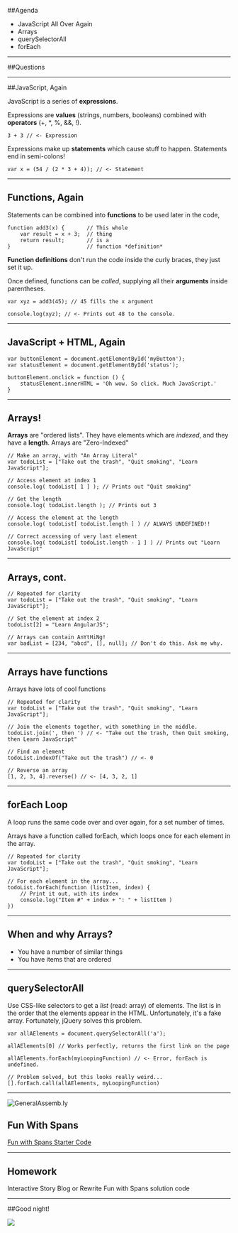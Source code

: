 ##Agenda

* JavaScript All Over Again
* Arrays
* querySelectorAll
* forEach

---

##Questions

---

##JavaScript, Again

JavaScript is a series of **expressions**.

Expressions are **values** (strings, numbers, booleans) combined with **operators** (+, *, %, &&, !).

```
3 + 3 // <- Expression
```

Expressions make up **statements** which cause stuff to happen.
Statements end in semi-colons!

```
var x = (54 / (2 * 3 + 4)); // <- Statement
```

---

## Functions, Again


Statements can be combined into **functions** to be used later in the code,

```
function add3(x) {       // This whole
	var result = x + 3;  // thing
	return result;       // is a
}                        // function *definition*
```
**Function definitions** don't run the code inside the
curly braces, they just set it up.


Once defined, functions can be *called*, supplying all their **arguments** inside parentheses.

```
var xyz = add3(45); // 45 fills the x argument

console.log(xyz); // <- Prints out 48 to the console.
```

---

## JavaScript + HTML, Again

```
var buttonElement = document.getElementById('myButton');
var statusElement = document.getElementById('status');

buttonElement.onclick = function () {
	statusElement.innerHTML = 'Oh wow. So click. Much JavaScript.'
}
```


---

## Arrays!

**Arrays** are "ordered lists". They have elements which are *indexed*, and they have a **length**. Arrays are "Zero-Indexed"

```
// Make an array, with "An Array Literal"
var todoList = ["Take out the trash", "Quit smoking", "Learn JavaScript"];

// Access element at index 1
console.log( todoList[ 1 ] ); // Prints out "Quit smoking"

// Get the length
console.log( todoList.length ); // Prints out 3

// Access the element at the length
console.log( todoList[ todoList.length ] ) // ALWAYS UNDEFINED!!

// Correct accessing of very last element
console.log( todoList[ todoList.length - 1 ] ) // Prints out "Learn JavaScript"
```

---

## Arrays, cont.

```
// Repeated for clarity
var todoList = ["Take out the trash", "Quit smoking", "Learn JavaScript"];

// Set the element at index 2
todoList[2] = "Learn AngularJS";

// Arrays can contain AnYtHiNg!
var badList = [234, "abcd", [], null]; // Don't do this. Ask me why.
```

---

## Arrays have functions

Arrays have lots of cool functions

```
// Repeated for clarity
var todoList = ["Take out the trash", "Quit smoking", "Learn JavaScript"];

// Join the elements together, with something in the middle.
todoList.join(', then ') // <- "Take out the trash, then Quit smoking, then Learn JavaScript"

// Find an element
todoList.indexOf("Take out the trash") // <- 0

// Reverse an array
[1, 2, 3, 4].reverse() // <- [4, 3, 2, 1]
```

---

## forEach Loop

A loop runs the same code over and over again, for a set number of times.

Arrays have a function called forEach, which loops once for each element in the array.

```
// Repeated for clarity
var todoList = ["Take out the trash", "Quit smoking", "Learn JavaScript"];

// For each element in the array...
todoList.forEach(function (listItem, index) {
	// Print it out, with its index
	console.log("Item #" + index + ": " + listItem )
})

```

---

## When and why Arrays?

* You have a number of similar things
* You have items that are ordered

---

## querySelectorAll

Use CSS-like selectors to get a *list* (read: array) of elements. The list is in the order that the elements appear in the HTML. Unfortunately, it's a fake array. Fortunately, jQuery solves this problem.

```
var allAElements = document.querySelectorAll('a');

allAElements[0] // Works perfectly, returns the first link on the page

allAElements.forEach(myLoopingFunction) // <- Error, forEach is undefined.

// Problem solved, but this looks really weird...
[].forEach.call(allAElements, myLoopingFunction)

```


---

![GeneralAssemb.ly](../img/icons/code_along.png)
## Fun With Spans

[Fun with Spans Starter Code](../class_12_fun_with_spans_starter_code.zip)

---

## Homework

Interactive Story Blog or Rewrite Fun with Spans solution code

---

##Good night!

<img src="../img/unit_2/beard_slap.gif">
